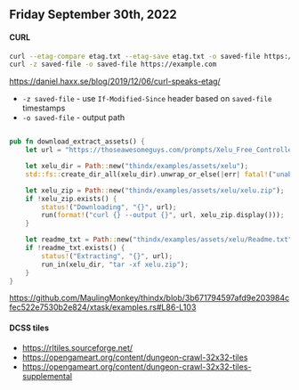 ## Friday September 30th, 2022


#### CURL
```sh
curl --etag-compare etag.txt --etag-save etag.txt -o saved-file https://example.com
curl -z saved-file -o saved-file https://example.com
```
<https://daniel.haxx.se/blog/2019/12/06/curl-speaks-etag/>
* `-z saved-file` - use `If-Modified-Since` header based on `saved-file` timestamps
* `-o saved-file` - output path
```rust

pub fn download_extract_assets() {
    let url = "https://thoseawesomeguys.com/prompts/Xelu_Free_Controller&Key_Prompts.zip";

    let xelu_dir = Path::new("thindx/examples/assets/xelu");
    std::fs::create_dir_all(xelu_dir).unwrap_or_else(|err| fatal!("unable to create directory {}: {}", xelu_dir.display(), err));

    let xelu_zip = Path::new("thindx/examples/assets/xelu/xelu.zip");
    if !xelu_zip.exists() {
        status!("Downloading", "{}", url);
        run(format!("curl {} --output {}", url, xelu_zip.display()));
    }

    let readme_txt = Path::new("thindx/examples/assets/xelu/Readme.txt");
    if !readme_txt.exists() {
        status!("Extracting", "{}", url);
        run_in(xelu_dir, "tar -xf xelu.zip");
    }
}
```
<https://github.com/MaulingMonkey/thindx/blob/3b671794597afd9e203984cfec522e7530b2e824/xtask/examples.rs#L86-L103>

#### DCSS tiles
*   <https://rltiles.sourceforge.net/>
*   <https://opengameart.org/content/dungeon-crawl-32x32-tiles>
*   <https://opengameart.org/content/dungeon-crawl-32x32-tiles-supplemental>
